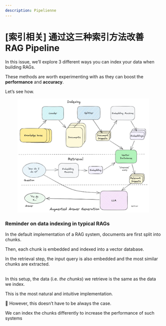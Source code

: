 ```yaml
---
description: Pipelienne
---
```


# \[索引相关] 通过这三种索引方法改善 RAG Pipeline

In this issue, we’ll explore 3 different ways you can index your data when building RAGs.

These methods are worth experimenting with as they can boost the **performance** and **accuracy**.

Let’s see how.



<figure><img src="../.gitbook/assets/f985c725-64d6-4791-93b5-8f4f52c24347_1075x934.jpg" alt=""><figcaption></figcaption></figure>

### Reminder on data indexing in typical RAGs

In the default implementation of a RAG system, documents are first split into chunks.

Then, each chunk is embedded and indexed into a vector database.

In the retrieval step, the input query is also embedded and the most similar chunks are extracted.

\
In this setup, the data (i.e. _the chunks_) we retrieve is the same as the data we index.

This is the most natural and intuitive implementation.

🚨 However, this doesn’t have to be always the case.

We can index the chunks differently to increase the performance of such systems



